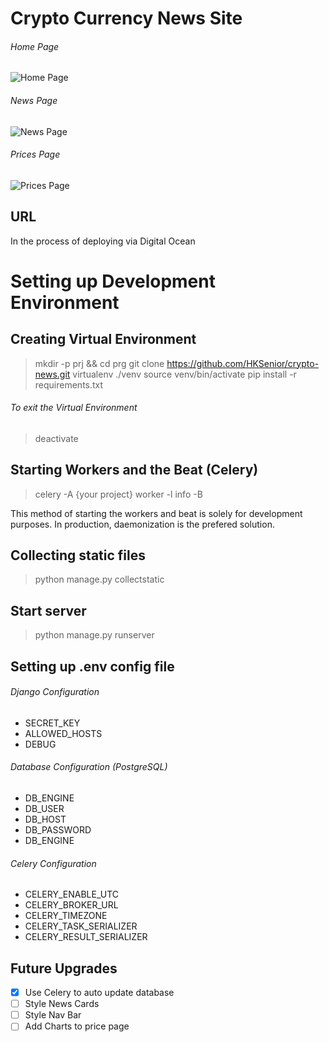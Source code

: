 # Crypto Currency News Site
###### Home Page
![Home Page](https://i.imgur.com/LdPzVGU.png)

###### News Page
![News Page](https://i.imgur.com/vJIfdui.png)

###### Prices Page
![Prices Page](https://i.imgur.com/ls8Q6hN.png)

## URL
In the process of deploying via Digital Ocean

# Setting up Development Environment
## Creating Virtual Environment
> mkdir -p prj && cd prg
> git clone https://github.com/HKSenior/crypto-news.git
> virtualenv ./venv
> source venv/bin/activate
> pip install -r requirements.txt

###### To exit the Virtual Environment
> deactivate

## Starting Workers and the Beat (Celery)
> celery -A {your project} worker -l info -B

This method of starting the workers and beat is solely for development
purposes. In production, daemonization is the prefered solution.

## Collecting static files
> python manage.py collectstatic

## Start server
> python manage.py runserver

## Setting up .env config file
###### Django Configuration
- SECRET_KEY
- ALLOWED_HOSTS
- DEBUG

###### Database Configuration (PostgreSQL)
- DB_ENGINE
- DB_USER
- DB_HOST
- DB_PASSWORD
- DB_ENGINE

###### Celery Configuration
- CELERY_ENABLE_UTC
- CELERY_BROKER_URL
- CELERY_TIMEZONE
- CELERY_TASK_SERIALIZER
- CELERY_RESULT_SERIALIZER

## Future Upgrades
- [x] Use Celery to auto update database 
- [ ] Style News Cards
- [ ] Style Nav Bar
- [ ] Add Charts to price page
